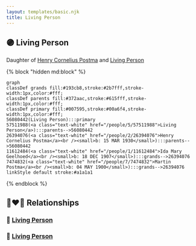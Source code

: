 ```yaml
---
layout: templates/basic.njk
title: Living Person
---
```

## 🟣 Living Person

Daughter of [Henry Cornelius Postma](/people/2/26394076) and [Living Person](/people/5/57511988)

{% block "hidden md:block" %}
```mermaid
graph
classDef grands fill:#193cb8,stroke:#2b7fff,stroke-width:1px,color:#fff;
classDef parents fill:#372aac,stroke:#615fff,stroke-width:1px,color:#fff;
classDef primary fill:#007595,stroke:#00a6f4,stroke-width:1px,color:#fff;
56080442(Living Person):::primary
57511988(<a class="text-white" href="/people/5/57511988">Living Person</a>):::parents-->56080442
26394076(<a class="text-white" href="/people/2/26394076">Henry Cornelius Postma</a><br /><small>b: 15 MAR 1930</small>):::parents-->56080442
11612484(<a class="text-white" href="/people/1/11612484">Ida Mary Geelhoed</a><br /><small>b: 18 DEC 1907</small>):::grands-->26394076
7474832(<a class="text-white" href="/people/7/7474832">Martin Postma</a><br /><small>b: 04 MAY 1900</small>):::grands-->26394076
linkStyle default stroke:#a1a1a1
```
{% endblock %}

## 👩‍❤️‍👨 Relationships

### 🔵 [Living Person](/people/2/21444119)

### 🔵 [Living Person](/people/9/98261576)
